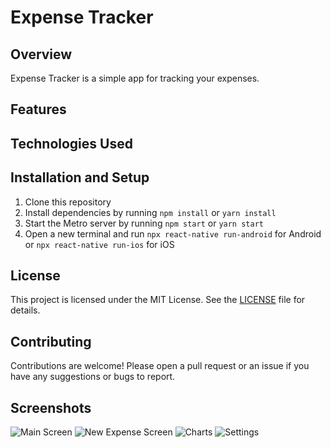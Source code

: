 # Expense Tracker

## Overview

Expense Tracker is a simple app for tracking your expenses. 

## Features


## Technologies Used


## Installation and Setup

1. Clone this repository
2. Install dependencies by running `npm install` or `yarn install`
3. Start the Metro server by running `npm start` or `yarn start`
4. Open a new terminal and run `npx react-native run-android` for Android or `npx react-native run-ios` for iOS

## License

This project is licensed under the MIT License. See the [LICENSE](LICENSE) file for details.

## Contributing

Contributions are welcome! Please open a pull request or an issue if you have any suggestions or bugs to report.

## Screenshots

![Main Screen](screenshots/Screenshot%202024-04-11%20115302.png)
![New Expense Screen](screenshots/Screenshot%202024-04-11%20115214.png)
![Charts](screenshots/Screenshot%202024-04-11%20115427.png)
![Settings](screenshots/Screenshot%202024-04-11%20115457.png)

